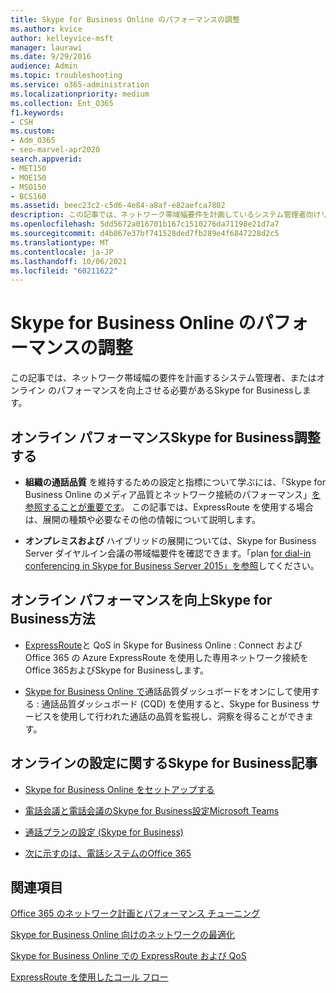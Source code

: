 ```yaml
---
title: Skype for Business Online のパフォーマンスの調整
ms.author: kvice
author: kelleyvice-msft
manager: laurawi
ms.date: 9/29/2016
audience: Admin
ms.topic: troubleshooting
ms.service: o365-administration
ms.localizationpriority: medium
ms.collection: Ent_O365
f1.keywords:
- CSH
ms.custom:
- Adm_O365
- seo-marvel-apr2020
search.appverid:
- MET150
- MOE150
- MSO150
- BCS160
ms.assetid: beec23c2-c5d6-4e84-a8af-e82aefca7802
description: この記事では、ネットワーク帯域幅要件を計画しているシステム管理者向けリンク、またはオンライン ネットワークのパフォーマンスSkype for Businessします。
ms.openlocfilehash: 5dd5672a016701b167c1510276da71198e21d7a7
ms.sourcegitcommit: d4b867e37bf741528ded7fb289e4f6847228d2c5
ms.translationtype: MT
ms.contentlocale: ja-JP
ms.lasthandoff: 10/06/2021
ms.locfileid: "60211622"
---
```

# <a name="tune-skype-for-business-online-performance"></a>Skype for Business Online のパフォーマンスの調整

この記事では、ネットワーク帯域幅の要件を計画するシステム管理者、またはオンライン のパフォーマンスを向上させる必要があるSkype for Businessします。 
  
## <a name="fine-tuning-skype-for-business-online-performance"></a>オンライン パフォーマンスSkype for Business調整する

- **組織の通話品質** を維持するための設定と指標について学ぶには、「Skype for Business Online のメディア品質とネットワーク接続のパフォーマンス」[を参照することが重要です](/skypeforbusiness/optimizing-your-network/media-quality-and-network-connectivity-performance)。 この記事では、ExpressRoute を使用する場合は、展開の種類や必要なその他の情報について説明します。
    
- **オンプレミスおよび** ハイブリッドの展開については、Skype for Business Server ダイヤルイン会議の帯域幅要件を確認できます。「plan [for dial-in conferencing in Skype for Business Server 2015」を参照](/skypeforbusiness/plan-your-deployment/conferencing/dial-in-conferencing)してください。
    
## <a name="more-ways-to-improve-skype-for-business-online-performance"></a>オンライン パフォーマンスを向上Skype for Business方法

- [ExpressRoute](/skypeforbusiness/optimizing-your-network/expressroute-and-qos-in-skype-for-business-online)と QoS in Skype for Business Online : Connect および Office 365 の Azure ExpressRoute を使用した専用ネットワーク接続をOffice 365およびSkype for Businessします。 
    
- [Skype for Business Online で](/SkypeForBusiness/using-call-quality-in-your-organization/turning-on-and-using-call-quality-dashboard)通話品質ダッシュボードをオンにして使用する : 通話品質ダッシュボード (CQD) を使用すると、Skype for Business サービスを使用して行われた通話の品質を監視し、洞察を得ることができます。 
    
## <a name="articles-on-setting-up-skype-for-business-online"></a>オンラインの設定に関するSkype for Business記事

- [Skype for Business Online をセットアップする](/skypeforbusiness/set-up-skype-for-business-online/set-up-skype-for-business-online)
    
- [電話会議と電話会議のSkype for Business設定Microsoft Teams](/skypeforbusiness/audio-conferencing-in-office-365/set-up-audio-conferencing)
    
- [通話プランの設定 (Skype for Business)](/SkypeForBusiness/what-are-calling-plans-in-office-365/set-up-calling-plans)
    
- [次に示すのは、電話システムのOffice 365](/skypeforbusiness/what-is-phone-system-in-office-365/here-s-what-you-get-with-phone-system)
    
## <a name="see-also"></a>関連項目

[Office 365 のネットワーク計画とパフォーマンス チューニング](network-planning-and-performance.md)
  
[Skype for Business Online 向けのネットワークの最適化](/skypeforbusiness/optimizing-your-network/optimizing-your-network)
  
[Skype for Business Online での ExpressRoute および QoS](/skypeforbusiness/optimizing-your-network/expressroute-and-qos-in-skype-for-business-online)
  
[ExpressRoute を使用したコール フロー](/skypeforbusiness/optimizing-your-network/call-flow-using-expressroute)